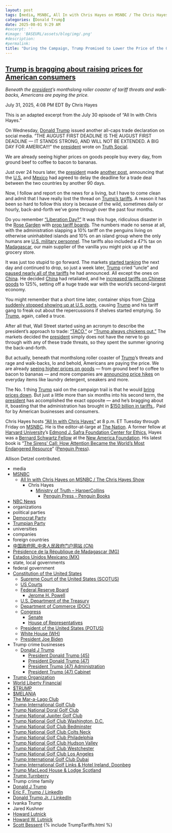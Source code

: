 ```yaml
---
layout: post
tags: [media, MSNBC, All In with Chris Hayes on MSNBC / The Chris Hayes Show, Chris Hayes, Ministry of Truth – HarperCollins, Penguin Press - Penguin Books, NBC News, organizations, political parties, Democrat Party, Trumpian Party, universities, companies, foreign countries, 中国政府网_中央人民政府门户网站 (CN), Présidence de la République de Madagascar (MG), Estados Unidos Mexicano (MX), state local governments, federal government, Constitution of the United States, Supreme Court of the United States (SCOTUS), US Courts, Federal Reserve Board, Jerome H. Powell, U.S. Department of the Treasury, Department of Commerce (DOC), Congress, Senate, House of Representatives, President of the United States (POTUS), White House (WH), President Joe Biden, Trump crime businesses, Donald J Trump, President Donald Trump (45), President Donald Trump (47), President Trump (47) Administration, President Trump (47) Cabinet, Trump Organization, World Liberty Financial, $TRUMP, $MELANIA, The Mar-a-Lago Club, Trump International Golf Club, Trump National Doral Golf Club, Trump National Jupiter Golf Club, Trump National Golf Club Washington D.C., Trump National Golf Club Bedminster, Trump National Golf Club Colts Neck, Trump National Golf Club Philadelphia, Trump National Golf Club Hudson Valley, Trump National Golf Club Westchester, Trump National Golf Club Los Angeles, Trump International Golf Club Dubai, Trump International Golf Links & Hotel Ireland Doonbeg, Trump MacLeod House & Lodge Scotland, Trump Turnberry, Trump crime family, Donald J Trump, Eric F. Trump / LinkedIn, Donald Trump Jr. / LinkedIn, Ivanka Trump, Jared Kushner, Howard Lutnick, Howard W. Lutnick, Scott Bessent, Further Modifying the Reciprocal Tariff Rates. Presidential Actions Executive Orders. July 31 2025., Fact Sheet –  President Donald J. Trump Amends Duties to Address the Flow of Illicit Drugs Across our Northern Border. Fact Sheets. July 31 2025., Fact Sheet –  President Donald J. Trump Further Modifies the Reciprocal Tariff Rates. Fact Sheets. July 31 2025., Addressing Threats to The United States by the Government of Brazil. Presidential Actions Executive Orders. July 30 2025., Fact Sheet –  President Donald J. Trump Addresses Threats to the United States from the Government of Brazil. Fact Sheets. July 30 2025., Suspending Duty-Free De Minimis Treatment for All Countries. Presidential Actions Executive Orders. July 30 2025., Fact Sheet –  President Donald J. Trump is Protecting the United States’ National Security and Economy by Suspending the De Minimis Exemption for Commercial Shipments Globally. Fact Sheets. July 30 2025., Adjusting Imports of Copper into the United States. Presidential Actions Proclamations July 30 2025., Fact Sheet –  President Donald J. Trump Takes Action to Address the Threat to National Security from Imports of Copper. Fact Sheets July 30 2025., Fact Sheet –  President Donald J. Trump Continues Enforcement of Reciprocal Tariffs and Announces New Tariff Rates. Fact Sheets. July 7 2025., Extending the Modification of the Reciprocal Tariff Rates. Presidential Actions Executive Orders. July 7 2025., Extending the Modification of the Reciprocal Tariff Rates. Presidential Actions Executive Orders. July 7 2025., Implementing the General Terms of The United States of America-United Kingdom Economic Prosperity Deal. Presidential Actions Executive Orders. June 16 2025., Fact Sheet –  Implementing the General Terms of the U.S.-UK Economic Prosperity Deal. Fact Sheets. June 17 2025., Fact Sheet –  President Donald J. Trump Increases Section 232 Tariffs on Steel and Aluminum. Fact Sheets. June 3 2025., Adjusting Imports of Aluminum and Steel into the United States. Proclamations. June 3 2025., Modifying Reciprocal Tariff Rates to Reflect Discussions with the People’s Republic of China. Presidential Actions Executive Orders. May 12 2025., Amendments to Adjusting Imports of Automobiles and Automobile Parts Into the United States. Presidential Actions Proclamations. April 29 2025., Fact Sheet –  President Donald J. Trump Incentivizes Domestic Automobile Production. Fact Sheets. April 29 2025., Ensuring National Security and Economic Resilience Through Section 232 Actions on Processed Critical Minerals and Derivative Products. Presidential Actions Executive Orders. April 15 2025., Fact Sheet –  President Donald J. Trump Ensures National Security and Economic Resilience Through Section 232 Actions on Processed Critical Minerals and Derivative Products. Fact Sheets. April 15 2025., Clarification of Exceptions Under Executive Order 14257 of April 2 2025. as Amended – The White House. Presidential Actions Presidential Memoranda. April 11 2025., Modifying Reciprocal Tariff Rates to Reflect Trading Partner Retaliation and Alignment. Presidential Actions Executive Orders April 9 2025., Amendment to Reciprocal Tariffs and Updated Duties as Applied to Low-Value Imports from the People’s Republic of China. Presidential Actions Executive Orders. April 8 2025., Report to the President on the America First Trade Policy Executive Summary. Fact Sheets. April 3 2025., Regulating Imports with a Reciprocal Tariff to Rectify Trade Practices that Contribute to Large and Persistent Annual United States Goods Trade Deficits. Presidential Actions Executive Orders. April 2 2025., Further Amendment to Duties Addressing the Synthetic Opioid Supply Chain in the People’s Republic of China as Applied to Low-Value Imports. Presidential Actions Executive Orders. April 2 2025., Fact Sheet –  President Donald J. Trump Declares National Emergency to Increase our Competitive Edge Protect our Sovereignty and Strengthen our National and Economic Security. Fact Sheets. April 2 2025., Regulating Imports with a Reciprocal Tariff to Rectify Trade Practices that Contribute to Large and Persistent Annual United States Goods Trade Deficits. Presidential Actions Executive Orders. April 2 2025., Fact Sheet –  President Donald J. Trump Closes De Minimis Exemptions to Combat China’s Role in America’s Synthetic Opioid Crisis. Fact Sheets. April 2 2025., Further Amendment to Duties Addressing the Synthetic Opioid Supply Chain in the People’s Republic of China as Applied to Low-Value Imports. Presidential Actions Executive Orders. April 2 2025., Fact Sheet –  President Donald J. Trump Adjusts Imports of Automobiles and Automobile Parts into the United States. Fact Sheets. March 26 2025., Fact Sheet –  President Donald J. Trump Imposes Tariffs on Countries Importing Venezuelan Oil. Fact Sheets. March 25 2025., Imposing Tariffs on Countries Importing Venezuelan Oil. Presidential Actions Executive Orders. March 24 2025., Amendment to Duties to Address the Flow of Illicit Drugs Across Our Southern Border. Presidential Actions. March 6 2025., Amendment to Duties to Address the Flow of Illicit Drugs Across Our Northern Border. Presidential Actions March 6 2025., Fact Sheet –  President Donald J. Trump Proceeds with Tariffs on Imports from Canada and Mexico. Fact Sheets. March 3 2025., Further Amendment to Duties Addressing the Synthetic Opioid Supply Chain in the People’s Republic of China. Presidential Actions. March 3 2025., Amendment to Duties to Address the Situation at our Southern Border. Presidential Actions March 2 2025., Fact Sheet –  President Donald J. Trump Addresses the Threat to National Security from Imports of Timber Lumber and their Derivative Products. Fact Sheets. March 1 2025., Addressing the Threat to National Security from Imports of Timber Lumber. Presidential Actions. March 1 2025., Addressing the Threat to National Security from Imports of Copper. Presidential Actions February 25 2025., Fact Sheet –  President Donald J. Trump Addresses the Threat to National Security from Imports of Copper. Fact Sheets. February 25 2025., Defending American Companies and Innovators From Overseas Extortion and Unfair Fines and Penalties. Presidential Actions February 21 2025., Fact Sheet –  President Donald J. Trump Issues Directive to Prevent the Unfair Exploitation of American Innovation. Fact Sheets. February 21 2025., Remarks by President Trump at Republican Governors Association Meeting. Remarks February 20 2025., Fact Sheet –  President Donald J. Trump Announces “Fair and Reciprocal Plan” on Trade. Fact Sheets. February 13 2025., Fact Sheet –  President Donald J. Trump Restores Section 232 Tariffs. Fact Sheets. February 11 2025., Adjusting Imports of Aluminum into The United States. Presidential Actions. February 11 2025., Adjusting Imports of Steel into The United States. Presidential Actions. February 10 2025., Fact Sheet –  President Donald J. Trump Restores American Competitiveness and Security in FCPA Enforcement. Fact Sheets. February 10 2025., Amendment to Duties Addressing the Synthetic Opioid Supply Chain in the People’s Republic of China. Presidential Actions February 5 2025., Progress on the Situation at Our Northern Border. Presidential Actions. February 3 2025., Progress on the Situation at Our Southern Border. Presidential Actions. February 3 2025., Imposing Duties to Address the Synthetic Opioid Supply Chain in the People’s Republic of China. Presidential Actions. February 1 2025., Imposing Duties to Address the Flow of Illicit Drugs Across Our Northern Border. Presidential Actions. February 1 2025., Fact Sheet –  President Donald J. Trump Imposes Tariffs on Imports from Canada Mexico and China. Fact Sheets February 1 2025., Imposing Duties to Address the Situation at Our Southern Border. Presidential Actions. February 1 2025., America First Trade Policy. Presidential Actions January 20 2025., tariffs, politics, stupidity]
categories: [Donald Trump]
date: 2025-08-01 9:29 AM
#excerpt: ''
#image: 'BASEURL/assets/blog/img/.png'
#description:
#permalink:
title: "During the Campaign, Trump Promised to Lower the Price of the Grocery. He Lied!"
---
```



## [Trump is bragging about raising prices for American consumers](https://www.msnbc.com/top-stories/latest/trump-tariffs-trade-war-american-consumers-rcna222278)

*Beneath the [president](https://www.whitehouse.gov/)’s monthslong roller coaster of tariff threats and walk-backs, Americans are paying the price.*

July 31, 2025, 4:08 PM EDT
By Chris Hayes

This is an adapted excerpt from the July 30 episode of “All In with Chris Hayes.”

On Wednesday, [Donald Trump](https://www.msnbc.com/donald-trump) issued another all-caps trade declaration on social media. “THE AUGUST FIRST DEADLINE IS THE AUGUST FIRST DEADLINE — IT STANDS STRONG, AND WILL NOT BE EXTENDED. A BIG DAY FOR AMERICA!!!” the [president](https://www.whitehouse.gov/) wrote on [Truth Social](https://truthsocial.com/@realDonaldTrump](https://www.donaldjtrump.com/)/posts/114942005076829557).

We are already seeing higher prices on goods people buy every day, from ground beef to coffee to bacon to bananas.

Just over 24 hours later, the [president](https://www.whitehouse.gov/) made [another post](https://truthsocial.com/@realDonaldTrump](https://www.donaldjtrump.com/)/posts/114948452793702817), announcing that the [U.S.](https://www.usa.gov/) and [Mexico](https://www.gob.mx/) had agreed to delay the deadline for a trade deal between the two countries by another 90 days.

Now, I follow and report on the news for a living, but I have to come clean and admit that I have really lost the thread on [Trump’s tariffs](https://www.msnbc.com/morning-joe/watch/-go-to-congress-trump-can-t-impose-tariffs-on-his-own-says-attorney-244127813621). A reason it has been so hard to follow this story is because of the wild, sometimes daily or hourly, back-and-forth we’ve gone through over the past four months.

Do you remember [“Liberation Day?”](https://www.msnbc.com/opinion/msnbc-opinion/trump-liberation-day-tariffs-us-economy-rcna198940) It was this huge, ridiculous disaster in the [Rose Garden](https://www.whitehouse.gov/) with [prop tariff boards](https://www.msnbc.com/opinion/msnbc-opinion/trump-tariff-chart-taxes-rcna199524). The numbers made no sense at all, with the administration slapping a 10% tariff on the penguins living on otherwise uninhabited islands and 10% on an island group where the only humans are [U.S. military personnel](https://www.jcs.mil/). The tariffs also included a 47% tax on [Madagascar](https://www.presidence.gov.mg/), our main supplier of the vanilla you might pick up at the grocery store.

It was just too stupid to go forward. The markets [started tanking](https://www.msnbc.com/msnbc/watch/trump-s-tariffs-drive-historic-stock-market-drop-236597829818) the next day and continued to drop, so just a week later, [Trump](https://www.donaldjtrump.com/) cried “uncle” and [paused nearly all of the tariffs](https://www.nbcnews.com/business/economy/trump-tariffs-president-announces-90-day-pause-what-to-know-rcna200463) he had announced. All except the ones on [China](https://www.gov.cn/). He decided [China](https://www.gov.cn/) had retaliated, and he [increased tariffs on Chinese goods](https://www.msnbc.com/chris-jansing-reports/watch/breaking-trump-orders-90-day-pause-on-some-tariffs-raises-china-s-to-125-236934725917) to 125%, setting off a huge trade war with the world’s second-largest economy.

You might remember that a short time later, container ships from [China](https://www.gov.cn/) [suddenly stopped showing up at U.S. ports](https://www.cnbc.com/2025/04/22/busiest-us-ports-see-big-drop-in-chinese-freight-vessel-traffic.html), causing [Trump](https://www.donaldjtrump.com/) and his tariff gang to freak out about the repercussions if shelves started emptying. So [Trump](https://www.donaldjtrump.com/), again, called a truce.

After all that, Wall Street started using an acronym to describe the president’s approach to trade: [“TACO,”](https://www.msnbc.com/top-stories/latest/trump-taco-trade-tariff-european-union-whiplash-rcna209446) or [“Trump always chickens out.”](https://www.donaldjtrump.com/) The markets decided the [president](https://www.whitehouse.gov/) simply does not have the nerve to go through with any of these trade threats, so they spent the summer ignoring the back-and-forth.

But actually, beneath that monthslong roller coaster of [Trump](https://www.donaldjtrump.com/)’s threats and rage and walk-backs, lo and behold, Americans are paying the price. We are already [seeing higher prices on goods](https://www.bls.gov/regions/mid-atlantic/data/averageretailfoodandenergyprices_usandmidwest_table.htm) — from ground beef to coffee to bacon to bananas — and more companies are [announcing price hikes](https://www.axios.com/2025/07/30/trump-tariffs-adidas-tide-pg-prices) on everyday items like laundry detergent, sneakers and more.

The No. 1 thing [Trump](https://www.donaldjtrump.com/) said on the campaign trail is that he would [bring prices down](https://www.nbcnews.com/meet-the-press/meet-press-december-8-2024-n1311184). But just a little more than six months into his second term, the [president](https://www.whitehouse.gov/) has accomplished the exact opposite — and he’s bragging about it, boasting that the administration has brought in [\$150 billion in tariffs.](https://x.com/WhiteHouse/status/1950277441982726220). Paid for by American businesses and consumers.

Chris Hayes hosts [“All In with Chris Hayes”](http://www.msnbc.com/all) at 8 p.m. ET Tuesday through Friday on [MSNBC](https://www.msnbc.com/). He is the editor-at-large at [The Nation](https://www.thenation.com/). A former fellow at [Harvard University](https://www.harvard.edu/)’s [Edmond J. Safra Foundation Center for Ethics](https://www.ethics.harvard.edu/home), Hayes was a [Bernard Schwartz Fellow](https://www.bernardlschwartz.com/us-economic-policy) at the [New America Foundation](http://newamerica.org/). His latest book is “[The Sirens’ Call: How Attention Became the World’s Most Endangered Resource](https://www.c-span.org/program/book-tv/the-sirens-call-how-attention-became-the-worlds-most-endangered-resource/655543)” ([Penguin Press](https://www.penguin.com/penguin-press-overview/)).

Allison Detzel contributed.

- media
- [MSNBC](https://www.msnbc.com/)
    - [All In with Chris Hayes on MSNBC / The Chris Hayes Show](https://www.msnbc.com/all)
        - Chris Hayes 
            - [Ministry of Truth – HarperCollins](https://www.harpercollins.com/products/ministry-of-truth-steve-benen)
                - [Penguin Press - Penguin Books](https://www.penguin.com/penguin-press-overview/)
- [NBC News](https://www.nbcnews.com/)
- organizations 
- political parties 
- [Democrat Party](https://www.democrats.org/)
- [Trumpian Party](https://www.gop.com/)
- universities 
- companies 
- foreign countries 
- [中国政府网_中央人民政府门户网站 (CN)](https://www.gov.cn/)
- [Présidence de la République de Madagascar (MG)](https://www.presidence.gov.mg/)
- [Estados Unidos Mexicano (MX)](https://www.gob.mx/)
- state, local governments 
- federal government 
- [Constitution of the United States](https://constitution.congress.gov/)
    - [Supreme Court of the United States (SCOTUS)](https://www.supremecourt.gov/)
    - [US Courts](https://www.uscourts.gov/)
    - [Federal Reserve Board](https://www.federalreserve.gov/)
        - [Jerome H. Powell](https://www.federalreserve.gov/aboutthefed/bios/board/powell.htm)
    - [U.S. Department of the Treasury](https://home.treasury.gov/)
    - [Department of Commerce (DOC)](https://www.commerce.gov/)
    - [Congress](https://www.congress.gov/)
        - [Senate](https://www.senate.gov/)
        - [House of Representatives](https://www.house.gov/)
    - [President of the United States (POTUS)](https://www.whitehouse.gov/)
    - [White House (WH)](https://www.whitehouse.gov/)
    - [President Joe Biden](https://bidenwhitehouse.archives.gov/)
- Trump crime businesses 
    - [Donald J Trump](https://www.donaldjtrump.com/)
         - [President Donald Trump (45)](https://trumpwhitehouse.archives.gov/)
        - [President Donald Trump (47)](https://www.whitehouse.gov/administration/donald-j-trump/)
        - [President Trump (47) Administration](https://www.whitehouse.gov/administration/)
        - [President Trump (47) Cabinet](https://www.whitehouse.gov/administration/the-cabinet/)
- [Trump Organization](https://www.trump.com/)
- [World Liberty Financial](https://www.worldlibertyfinancial.com/)
- [$TRUMP](https://gettrumpmemes.com/)
- [$MELANIA](https://melaniameme.com/)
- [The Mar-a-Lago Club](https://www.maralagoclub.com/) 
- [Trump International Golf Club](https://www.trumpinternationalpalmbeaches.com/) 
- [Trump National Doral Golf Club](https://www.trumpgolfdoral.com/) 
- [Trump National Jupiter Golf Club](https://www.trumpnationaljupiter.com/) 
- [Trump National Golf Club Washington, D.C.](https://www.trumpnationaldc.com/)
- [Trump National Golf Club Bedminster](https://www.trumpnationalbedminster.com/) 
- [Trump National Golf Club Colts Neck](https://www.trumpcoltsneck.com/) 
- [Trump National Golf Club Philadelphia](https://www.trumpnationalphiladelphia.com/) 
- [Trump National Golf Club Hudson Valley](https://www.trumpnationalhudsonvalley.com/) 
- [Trump National Golf Club Westchester](https://www.trumpnationalwestchester.com/) 
- [Trump National Golf Club Los Angeles](https://www.trumpnationallosangeles.com/) 
- [Trump International Golf Club Dubai](https://www.trumpgolfdubai.com/) 
- [Trump International Golf Links & Hotel Ireland, Doonbeg](https://www.trumpgolfireland.com/) 
- [Trump MacLeod House & Lodge Scotland](https://www.trumphotels.com/macleod-house)
- [Trump Turnberry](https://www.turnberry.co.uk/)
- Trump crime family
- [Donald J Trump](https://www.donaldjtrump.com/)
- [Eric F. Trump / LinkedIn](https://www.linkedin.com/in/erictrump/)
- [Donald Trump Jr. / LinkedIn](https://www.linkedin.com/in/donald-trump-jr-4454b862/)
- Ivanka Trump
- Jared Kushner
- [Howard Lutnick](https://www.commerce.gov/about/leadership/howard-lutnick)
- [Howard W. Lutnick](https://www.linkedin.com/in/howardwlutnick/)
- [Scott Bessent](https://home.treasury.gov/about/general-information/officials/scott-bessent)
{% include TrumpTariffs.html %}
